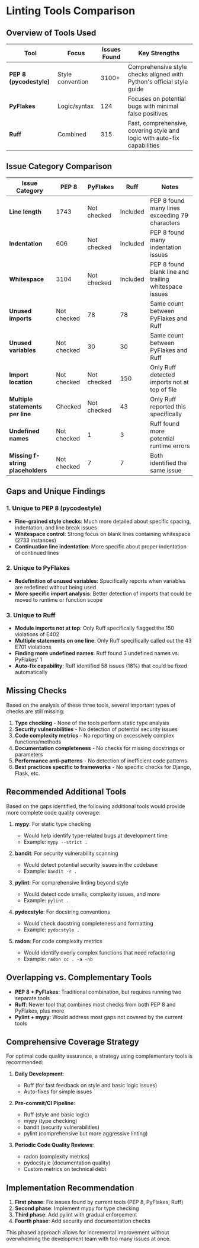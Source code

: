# Linting Tools Comparison

## Overview of Tools Used

| Tool | Focus | Issues Found | Key Strengths |
|------|-------|--------------|---------------|
| **PEP 8 (pycodestyle)** | Style convention | 3100+ | Comprehensive style checks aligned with Python's official style guide |
| **PyFlakes** | Logic/syntax | 124 | Focuses on potential bugs with minimal false positives |
| **Ruff** | Combined | 315 | Fast, comprehensive, covering style and logic with auto-fix capabilities |

## Issue Category Comparison

| Issue Category | PEP 8 | PyFlakes | Ruff | Notes |
|----------------|-------|----------|------|-------|
| **Line length** | 1743 | Not checked | Included | PEP 8 found many lines exceeding 79 characters |
| **Indentation** | 606 | Not checked | Included | PEP 8 found many indentation issues |
| **Whitespace** | 3104 | Not checked | Included | PEP 8 found blank line and trailing whitespace issues |
| **Unused imports** | Not checked | 78 | 78 | Same count between PyFlakes and Ruff |
| **Unused variables** | Not checked | 30 | 30 | Same count between PyFlakes and Ruff |
| **Import location** | Not checked | Not checked | 150 | Only Ruff detected imports not at top of file |
| **Multiple statements per line** | Checked | Not checked | 43 | Only Ruff reported this specifically |
| **Undefined names** | Not checked | 1 | 3 | Ruff found more potential runtime errors |
| **Missing f-string placeholders** | Not checked | 7 | 7 | Both identified the same issue |

## Gaps and Unique Findings

### 1. Unique to PEP 8 (pycodestyle)
- **Fine-grained style checks**: Much more detailed about specific spacing, indentation, and line break issues
- **Whitespace control**: Strong focus on blank lines containing whitespace (2733 instances)
- **Continuation line indentation**: More specific about proper indentation of continued lines

### 2. Unique to PyFlakes
- **Redefinition of unused variables**: Specifically reports when variables are redefined without being used
- **More specific import analysis**: Better detection of imports that could be moved to runtime or function scope

### 3. Unique to Ruff
- **Module imports not at top**: Only Ruff specifically flagged the 150 violations of E402
- **Multiple statements on one line**: Only Ruff specifically called out the 43 E701 violations
- **Finding more undefined names**: Ruff found 3 undefined names vs. PyFlakes' 1
- **Auto-fix capability**: Ruff identified 58 issues (18%) that could be fixed automatically

## Missing Checks

Based on the analysis of these three tools, several important types of checks are still missing:

1. **Type checking** - None of the tools perform static type analysis
2. **Security vulnerabilities** - No detection of potential security issues
3. **Code complexity metrics** - No reporting on excessively complex functions/methods
4. **Documentation completeness** - No checks for missing docstrings or parameters
5. **Performance anti-patterns** - No detection of inefficient code patterns
6. **Best practices specific to frameworks** - No specific checks for Django, Flask, etc.

## Recommended Additional Tools

Based on the gaps identified, the following additional tools would provide more complete code quality coverage:

1. **mypy**: For static type checking
   - Would help identify type-related bugs at development time
   - Example: `mypy --strict .`

2. **bandit**: For security vulnerability scanning
   - Would detect potential security issues in the codebase
   - Example: `bandit -r .`

3. **pylint**: For comprehensive linting beyond style
   - Would detect code smells, complexity issues, and more
   - Example: `pylint .`

4. **pydocstyle**: For docstring conventions
   - Would check docstring completeness and formatting
   - Example: `pydocstyle .`

5. **radon**: For code complexity metrics
   - Would identify overly complex functions that need refactoring
   - Example: `radon cc . -a -nb`

## Overlapping vs. Complementary Tools

- **PEP 8 + PyFlakes**: Traditional combination, but requires running two separate tools
- **Ruff**: Newer tool that combines most checks from both PEP 8 and PyFlakes, plus more
- **Pylint + mypy**: Would address most gaps not covered by the current tools

## Comprehensive Coverage Strategy

For optimal code quality assurance, a strategy using complementary tools is recommended:

1. **Daily Development**: 
   - Ruff (for fast feedback on style and basic logic issues)
   - Auto-fixes for simple issues

2. **Pre-commit/CI Pipeline**:
   - Ruff (style and basic logic)
   - mypy (type checking)
   - bandit (security vulnerabilities)
   - pylint (comprehensive but more aggressive linting)

3. **Periodic Code Quality Reviews**:
   - radon (complexity metrics)
   - pydocstyle (documentation quality)
   - Custom metrics on technical debt

## Implementation Recommendation

1. **First phase**: Fix issues found by current tools (PEP 8, PyFlakes, Ruff)
2. **Second phase**: Implement mypy for type checking
3. **Third phase**: Add pylint with gradual enforcement
4. **Fourth phase**: Add security and documentation checks

This phased approach allows for incremental improvement without overwhelming the development team with too many issues at once.